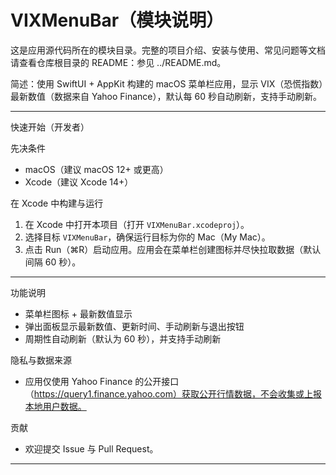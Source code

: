 # VIXMenuBar（模块说明）

这是应用源代码所在的模块目录。完整的项目介绍、安装与使用、常见问题等文档请查看仓库根目录的 README：参见 ../README.md。

简述：使用 SwiftUI + AppKit 构建的 macOS 菜单栏应用，显示 VIX（恐慌指数）最新数值（数据来自 Yahoo Finance），默认每 60 秒自动刷新，支持手动刷新。

---

快速开始（开发者）

先决条件
- macOS（建议 macOS 12+ 或更高）
- Xcode（建议 Xcode 14+）

在 Xcode 中构建与运行
1. 在 Xcode 中打开本项目（打开 `VIXMenuBar.xcodeproj`）。
2. 选择目标 `VIXMenuBar`，确保运行目标为你的 Mac（My Mac）。
3. 点击 Run（⌘R）启动应用。应用会在菜单栏创建图标并尽快拉取数据（默认间隔 60 秒）。

---

功能说明
- 菜单栏图标 + 最新数值显示
- 弹出面板显示最新数值、更新时间、手动刷新与退出按钮
- 周期性自动刷新（默认为 60 秒），并支持手动刷新

隐私与数据来源
- 应用仅使用 Yahoo Finance 的公开接口（https://query1.finance.yahoo.com）获取公开行情数据，不会收集或上报本地用户数据。

贡献
- 欢迎提交 Issue 与 Pull Request。

---
